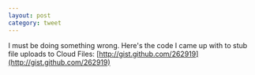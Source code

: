 ```yaml
---
layout: post
category: tweet
---
```

I must be doing something wrong. Here's the code I came up with to stub file uploads to Cloud Files: [http://gist.github.com/262919](http://gist.github.com/262919)
